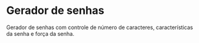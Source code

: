 # Gerador de senhas

Gerador de senhas com controle de número de caracteres, características da senha e força da senha.
